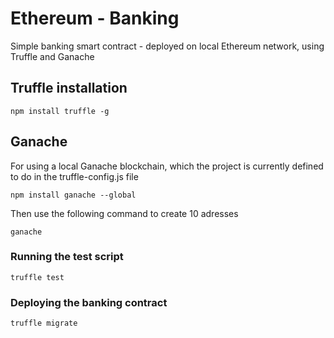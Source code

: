 # Ethereum - Banking
Simple banking smart contract - deployed on local Ethereum network, using Truffle and Ganache


## Truffle installation

```
npm install truffle -g
```

## Ganache
For using a local Ganache blockchain, which the project is currently defined to do in the truffle-config.js file

```
npm install ganache --global
```
Then use the following command to create 10 adresses

```
ganache
```

### Running the test script

```
truffle test
```

### Deploying the banking contract

```
truffle migrate
```
